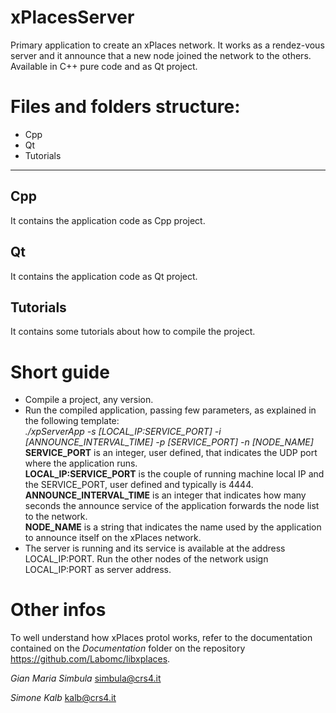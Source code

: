 xPlacesServer
=============

Primary application to create an xPlaces network. It works as a rendez-vous server and it announce that a new node joined the network to the others. Available in C++ pure code and as Qt project.

# Files and folders structure:

  * Cpp
  * Qt
  * Tutorials

***
## Cpp 
It contains the application code as Cpp project.
## Qt 
It contains the application code as Qt project.
## Tutorials 
It contains some tutorials about how to compile the project.

# Short guide
  * Compile a project, any version.
  * Run the compiled application, passing few parameters, as explained in the following template:<BR>
    *./xpServerApp -s [LOCAL_IP:SERVICE_PORT] -i [ANNOUNCE_INTERVAL_TIME] -p [SERVICE_PORT] -n [NODE_NAME]*<BR>
<b>SERVICE_PORT</b> is an integer, user defined, that indicates the UDP port where the application runs.<BR>
<b>LOCAL_IP:SERVICE_PORT</b> is the couple of running machine local IP and the SERVICE_PORT, user defined and typically is 4444.<BR> 
<b>ANNOUNCE_INTERVAL_TIME</b> is an integer that indicates how many seconds the announce service of the application forwards the node list to the network.<BR>
<b>NODE_NAME</b> is a string that indicates the name used by the application to announce itself on the xPlaces network.
  * The server is running and its service is available at the address LOCAL_IP:PORT. Run the other nodes of the network usign LOCAL_IP:PORT as server address. 

# Other infos
To well understand how xPlaces protol works, refer to the documentation contained on the <i>Documentation</i> folder on the repository https://github.com/Labomc/libxplaces.

*Gian Maria Simbula*
simbula@crs4.it

*Simone Kalb*
kalb@crs4.it
